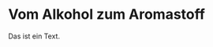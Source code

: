 <!--
author:   KRE-DSS

email:    

version:  0.1

language: de

narrator: Deutsch Female

classroom: disable

mode: Presentation
-->

# Vom Alkohol zum Aromastoff

Das ist ein Text.
